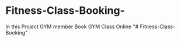 # Fitness-Class-Booking-
In this Project GYM member Book GYM Class Online 
"# Fitness-Class-Booking" 
